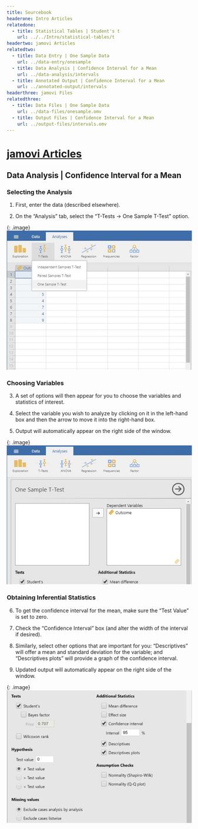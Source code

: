 ```yaml
---
title: Sourcebook
headerone: Intro Articles
relatedone:
  - title: Statistical Tables | Student's t
    url: ../../Intro/statistical-tables/t
headertwo: jamovi Articles
relatedtwo:
  - title: Data Entry | One Sample Data
    url: ../data-entry/onesample
  - title: Data Analysis | Confidence Interval for a Mean
    url: ../data-analysis/intervals
  - title: Annotated Output | Confidence Interval for a Mean
    url: ../annotated-output/intervals
headerthree: jamovi Files
relatedthree:
  - title: Data Files | One Sample Data
    url: ../data-files/onesample.omv
  - title: Output Files | Confidence Interval for a Mean
    url: ../output-files/intervals.omv
---
```


# [jamovi Articles](../index.md)
## Data Analysis | Confidence Interval for a Mean

### Selecting the Analysis

1. First, enter the data (described elsewhere). 

2. On the “Analysis” tab, select the “T-Tests -> One Sample T-Test” option. 

{: .image}
![Screenshot for selecting analysis](intervals1.png)

### Choosing Variables

3. A set of options will then appear for you to choose the variables and statistics of interest.

4. Select the variable you wish to analyze by clicking on it in the left-hand box and then the arrow to move it into the right-hand box. 

5. Output will automatically appear on the right side of the window. 

{: .image}
![Screenshot for choosing variables](intervals2.png)

### Obtaining Inferential Statistics

6. To get the confidence interval for the mean, make sure the “Test Value” is set to zero.

7. Check the “Confidence Interval” box (and alter the width of the interval if desired). 

8. Similarly, select other options that are important for you: “Descriptives” will offer a mean and standard deviation for the variable; and “Descriptives plots” will provide a graph of the confidence interval.

9. Updated output will automatically appear on the right side of the window. 

{: .image}
![Screenshot for obtaining inferentials](intervals3.png)
